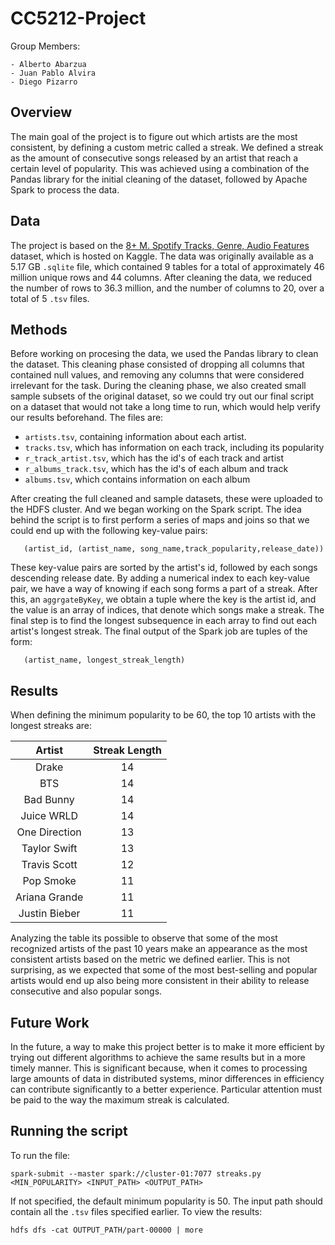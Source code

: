 # CC5212-Project

Group Members:

    - Alberto Abarzua
    - Juan Pablo Alvira
    - Diego Pizarro

## Overview

The main goal of the project is to figure out which artists are the most consistent, by defining a custom metric called a streak. We defined a streak as the amount of consecutive songs released by an artist that reach a certain level of popularity. This was achieved using a combination of the Pandas library for the initial cleaning of the dataset, followed by Apache Spark to process the data.

## Data

The project is based on the [8+ M. Spotify Tracks, Genre, Audio Features](https://www.kaggle.com/datasets/maltegrosse/8-m-spotify-tracks-genre-audio-features) dataset, which is hosted on Kaggle. The data was originally available as a 5.17 GB `.sqlite` file, which contained 9 tables for a total of approximately 46 million unique rows and 44 columns. After cleaning the data, we reduced the number of rows to 36.3 million, and the number of columns to 20, over a total of 5 `.tsv` files.

## Methods

Before working on procesing the data, we used the Pandas library to clean the dataset. This cleaning phase consisted of dropping all columns that contained null values, and removing any columns that were considered irrelevant for the task. During the cleaning phase, we also created small sample subsets of the original dataset, so we could try out our final script on a dataset that would not take a long time to run, which would help verify our results beforehand. The files are:

- `artists.tsv`, containing information about each artist. 
- `tracks.tsv`, which has information on each track, including its popularity
- `r_track_artist.tsv`, which has the id's of each track and artist
- `r_albums_track.tsv`, which has the id's of each album and track
- `albums.tsv`, which contains information on each album

After creating the full cleaned and sample datasets, these were uploaded to the HDFS cluster. And we began working on the Spark script. The idea behind the script is to first perform a series of maps and joins so that we could end up with the following key-value pairs:

~~~
   (artist_id, (artist_name, song_name,track_popularity,release_date))
~~~

These key-value pairs are sorted by the artist's id, followed by each songs descending release date. By adding a numerical index to each key-value pair, we have a way of knowing if each song forms a part of a streak. After this, an `aggrgateByKey`, we obtain a tuple where the key is the artist id, and the value is an array of indices, that denote which songs make a streak. The final step is to find the longest subsequence in each array to find out each artist's longest streak. The final output of the Spark job are tuples of the form: 

~~~
   (artist_name, longest_streak_length)
~~~    

## Results

When defining the minimum popularity to be 60, the top 10 artists with the longest streaks are:

|     Artist    | Streak Length |
|:-------------:|:-------------:|
|     Drake     |       14      |
|      BTS      |       14      |
|   Bad Bunny   |       14      |
|   Juice WRLD  |       14      |
| One Direction |       13      |
|  Taylor Swift |       13      |
|  Travis Scott |       12      |
|   Pop Smoke   |       11      |
| Ariana Grande |       11      |
| Justin Bieber |       11      |

Analyzing the table its possible to observe that some of the most recognized artists of the past 10 years make an appearance as the most consistent artists based on the metric we defined earlier. This is not surprising, as we expected that some of the most best-selling and popular artists would end up also being more consistent in their ability to release consecutive and also popular songs. 

## Future Work

In the future, a way to make this project better is to make it more efficient by trying out different algorithms to achieve the same results but in a more timely manner. This is significant because, when it comes to processing large amounts of data in distributed systems, minor differences in efficiency can contribute significantly to a better experience. Particular attention must be paid to the way the maximum streak is calculated.

## Running the script

To run the file: 

~~~
spark-submit --master spark://cluster-01:7077 streaks.py <MIN_POPULARITY> <INPUT_PATH> <OUTPUT_PATH>
~~~

If not specified, the default minimum popularity is 50. The input path should contain all the `.tsv` files specified earlier. To view the results:

~~~
hdfs dfs -cat OUTPUT_PATH/part-00000 | more
~~~
